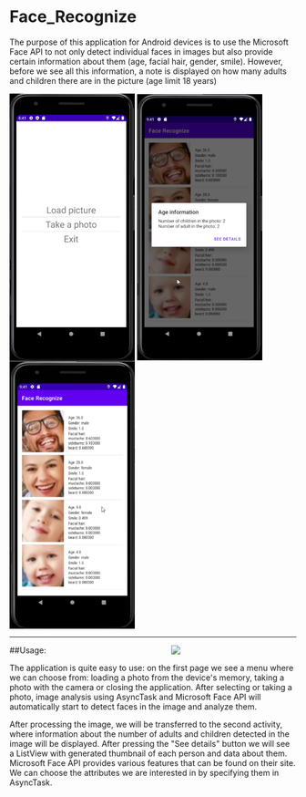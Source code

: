# Face_Recognize
The purpose of this application for Android devices is to use the Microsoft Face API to not only detect individual faces in images but also provide certain information about them (age, facial hair, gender, smile). However, before we see all this information, a note is displayed on how many adults and children there are in the picture (age limit 18 years)

<img align="center" src="https://github.com/antek16x/Face_Recognize/blob/master/FaceRecognize_1.png" width="220"> <img align="center" src="https://github.com/antek16x/Face_Recognize/blob/master/FaceRecognize_3.png" width="220"> <img align="center" src="https://github.com/antek16x/Face_Recognize/blob/master/FaceRecognize_4.png" width="220">

_____

<img align="right" src="https://github.com/antek16x/Face_Recognize/blob/master/Demo.gif" width="220">

##Usage:

The application is quite easy to use: on the first page we see a menu where we can choose from: loading a photo from the device's memory, taking a photo with the camera or closing the application. After selecting or taking a photo, image analysis using AsyncTask and Microsoft Face API will automatically start to detect faces in the image and analyze them.

After processing the image, we will be transferred to the second activity, where information about the number of adults and children detected in the image will be displayed. After pressing the "See details" button we will see a ListView with generated thumbnail of each person and data about them. Microsoft Face API provides various features that can be found on their site. We can choose the attributes we are interested in by specifying them in AsyncTask.
